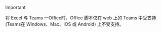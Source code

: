 > [!IMPORTANT]
> 将 Excel 与 Teams 一Office时，Office 脚本仅在 web 上的 Teams 中受支持 (Teams在 Windows、Mac、iOS 或 Android) 上不受支持。